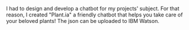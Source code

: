 I had to design and develop a chatbot for my projects' subject. For that reason, I created "Plant.ia" a friendly chatbot that helps you take care of your beloved plants! The json can be uploaded to IBM Watson.
